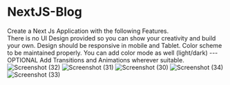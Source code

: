 # NextJS-Blog
Create a Next Js Application with the following Features.  
There is no UI Design provided so you can show your creativity and build your own. 
Design should be responsive in mobile and Tablet. Color scheme to be maintained properly. 
You can add color mode as well (light/dark) --- OPTIONAL Add Transitions and Animations wherever suitable.
![Screenshot (32)](https://user-images.githubusercontent.com/15875200/147524922-6fc6a60c-456a-498b-bc6a-aeed07054f15.png)
![Screenshot (31)](https://user-images.githubusercontent.com/15875200/147524926-39e64e4c-a5f3-4a1d-9122-908b783a0cf0.png)
![Screenshot (30)](https://user-images.githubusercontent.com/15875200/147524927-878b9e0a-ade8-4c01-aac7-f803a97df13d.png)
![Screenshot (34)](https://user-images.githubusercontent.com/15875200/147524929-b61cd87c-9b06-4a70-b5c8-cb92ced1e84a.png)
![Screenshot (33)](https://user-images.githubusercontent.com/15875200/147524931-c8a5ab6e-dba2-48d3-a30c-299e2f01a6f2.png)
